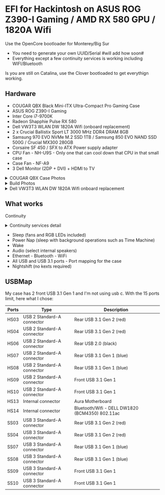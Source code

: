 # EFI for Hackintosh on ASUS ROG Z390-I Gaming / AMD RX 580 GPU / 1820A Wifi

Use the OpenCore bootloader for Monterey/Big Sur
- You need to generate your own UUID/Serial #will add how soon#
- Everything except a few continuity services is working including WIFI/Bluetooth

Is you are still on Catalina, use the Clover bootloaded to get everythign working.

## Hardware

- COUGAR QBX Black Mini-ITX Ultra-Compact Pro Gaming Case
- ASUS ROG Z390-I Gaming
- Inter Core i7-9700K
- Radeon Shapphie Pulse RX 580
- Dell VW3T3 WLAN DW 1820A Wifi (onboard replacement)
- 2 x Crucial Ballistix Sport LT 3000 MHz DDR4 DRAM 8GB
- Samsung 970 EVO NVMe M.2 SSD 1TB / Samsung 850 EVO NAND SSD 500G / Crucial MX300 280GB
- Corsaire SF 450 / SFX to ATX Power supply adapter
- CPU Fan - NH-U9S - Only one that can cool down that CPU in that small case
- Case Fan - NF-A9
- 3 Dell Monitor (2DP + DVI) + HDMI to TV

<details>
<summary>COUGAR QBX Case Photos</summary>

![Tiny case](images/emptycase/IMG_5383.JPG "Tiny case")
![Tiny case](images/emptycase/IMG_5384.JPG "Tiny case")
![Tiny case](images/emptycase/IMG_5385.JPG "Tiny case")
![Front USB](images/emptycase/IMG_5386.JPG "Tiny case")
![Left side](images/emptycase/IMG_5393.JPG "Left side")
![SSD Access left side](images/emptycase/IMG_5394.JPG "SSD Access left side")
![Inside access left side](images/emptycase/IMG_5395.JPG "Inside access left side")
![Inside](images/emptycase/IMG_5396.JPG "Inside")
![Original fan](images/emptycase/IMG_5397.JPG "Original fan")
![SSD Panel](images/emptycase/IMG_5402.JPG "SSD Panel")
![HDD/SSD mount](images/emptycase/IMG_5403.JPG "HDD/SSD mount")
![Right side / cable management](images/emptycase/IMG_5407.JPG "Right side / cable management")
![Right side / other SSD mount](images/emptycase/IMG_5408.JPG "Right side / other SSD mount")
![SSD or Front optique drive mount](images/emptycase/IMG_5409.JPG "SSD or Front optique drive mount")
![SSD or Front optique drive mount](images/emptycase/IMG_5412.JPG "SSD or Front optique drive mount")
![Sliding top panel - Optique drive access](images/emptycase/IMG_5413.JPG "Sliding top panel - Optique drive access")
![PSU and adapter](images/emptycase/IMG_5425.JPG "PSU and adapter")
![SFX to ATX Power supply](images/emptycase/IMG_5427.JPG "SFX to ATX Power supply")

</details>

<details>
<summary>Build Photos</summary>

![Open COUGAR QBX with SSD side panel](images/case/Open_COUGAR_QBX.JPG "Open COUGAR QBX with SSD side panel")
![CPU Fan NH-U9S](images/case/Packed.JPG "Massive CPU Fan NH-U9S")
![SSD Panel in place](images/case/SSD_Panel.JPG "SSD Panel in place")
![Front](images/case/Hackintosh.JPG)
![Back 2DP + DVI + HDMI to DV](images/case/Back_Case.JPG "Back 2DP + DVI + HDMI to DV")
![Overall view](images/case/Side_Case.JPG)

</details>

<details>
<summary>Dell VW3T3 WLAN DW 1820A Wifi onboard replacement</summary>

![1820A WIFI/BT card](images/1820a/IMG_5481.jpg)
![Need to remove the cpu cooler](images/1820a/IMG_5490.JPG)
![Top right is the original WIFI](images/1820a/IMG_5491.JPG)
![WIFI removed](images/1820a/IMG_5492.JPG)
![Original wifi card](images/1820a/IMG_5494.JPG "Original wifi card")
![Reconnected WIFI antenna](images/1820a/IMG_5497.JPG "1820A WIFI")

</details>

## What works

Continuity

<details>
<summary>Continuity services detail</summary>

# working from device to mac only
- Handoff
- iMessage
- Universal Clipboard
- Instant Hotspot
- Air Drop
- iPhone Cellular Calls
- Auto Unlock
- Apple Pay

# Not working
- Continuity Camera

</details>

- Sleep (fans and RGB LEDs included)
- Power Nap (sleep with background operations such as Time Machine)
- Wake
- Audio (select internal speakers)
- Ethernet - Bluetooth - WiFi
- All USB and USB 3.1 ports - Port mapping for the case
- Nightshift (no kexts required)

## USBMap

My case has 2 front USB 3.1 Gen 1 and I'm not using usb c.
With the 15 ports limit, here what I chose:

| Ports | Type | Description |
| --- | --- | --- |
| HS03 | USB 2 Standard-A connector | Rear USB 3.1 Gen 2 (red) |
| HS04 | USB 2 Standard-A connector | Rear USB 3.1 Gen 2 (red) |
| HS06 | USB 2 Standard-A connector | Rear USB 2.0 (black) |
| HS07 | USB 2 Standard-A connector | Rear USB 3.1 Gen 1 (blue) |
| HS08 | USB 2 Standard-A connector | Rear USB 3.1 Gen 1 (blue) |
| HS09 | USB 2 Standard-A connector | Front USB 3.1 Gen 1 |
| HS10 | USB 2 Standard-A connector | Front USB 3.1 Gen 1 |
| HS13 | Internal connector | Aura Motherboard |
| HS14 | Internal connector | Bluetooth/Wifi - DELL DW1820 (BCM4350) 802.11ac |
| SS03 | USB 3 Standard-A connector | Rear USB 3.1 Gen 2 (red) |
| SS04 | USB 3 Standard-A connector | Rear USB 3.1 Gen 2 (red) |
| SS07 | USB 3 Standard-A connector | Rear USB 3.1 Gen 1 (blue) |
| SS08 | USB 3 Standard-A connector | Rear USB 3.1 Gen 1 (blue) |
| SS09 | USB 3 Standard-A connector | Front USB 3.1 Gen 1 |
| SS10 | USB 3 Standard-A connector | Front USB 3.1 Gen 1 |

